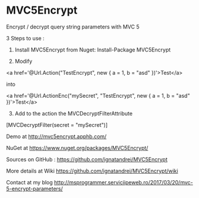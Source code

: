 # MVC5Encrypt
Encrypt / decrypt query string parameters with MVC 5

3 Steps to use :

1. Install  MVC5Encrypt from Nuget: Install-Package MVC5Encrypt

2. Modify

<p>&lt;a href='@Url.Action(&quot;TestEncrypt&quot;, new { a = 1, b = &quot;asd&quot; })'&gt;Test&lt;/a&gt;</p>

into 

<p>&lt;a href='@Url.ActionEnc(&quot;mySecret&quot;, &quot;TestEncrypt&quot;, new { a = 1, b = &quot;asd&quot; })'&gt;Test&lt;/a&gt;</p>

3. Add to the action the MVCDecryptFilterAttribute

[MVCDecryptFilter(secret = &quot;mySecret&quot;)] 


Demo at http://mvc5encrypt.apphb.com/ 


NuGet at https://www.nuget.org/packages/MVC5Encrypt/


Sources on GitHub : https://github.com/ignatandrei/MVC5Encrypt

More details at Wiki https://github.com/ignatandrei/MVC5Encrypt/wiki

Contact at my blog http://msprogrammer.serviciipeweb.ro/2017/03/20/mvc-5-encrypt-parameters/
